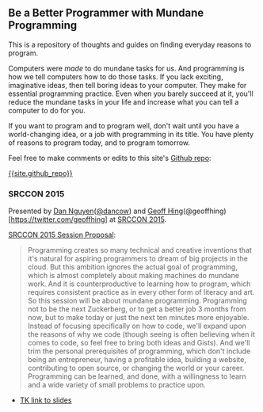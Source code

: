 ## Be a Better Programmer with Mundane Programming

This is a repository of thoughts and guides on finding everyday reasons to program. 

Computers were _made_ to do mundane tasks for us. And programming is how we tell computers how to do those tasks. If you lack exciting, imaginative ideas, then tell boring ideas to your computer. They make for essential programming practice. Even when you barely succeed at it, you'll reduce the mundane tasks in your life and increase what you can tell a computer to do for you.

If you want to program and to program well, don't wait until you have a world-changing idea, or a job with programming in its title. You have plenty of reasons to program today, and to program tomorrow.


Feel free to make comments or edits to this site's [Github repo](https://github.com/{{site.github_repo}}):

[{{site.github_repo}}](https://github.com/{{site.github_repo}})



### SRCCON 2015 

Presented by [Dan Nguyen](http://danwin.com)([@dancow](https://twitter.com/dancow)) and [Geoff Hing](https://twitter.com/geoffhing)(@geoffhing)[https://twitter.com/geoffhing] at [SRCCON 2015](http://srccon.org/).

[SRCCON 2015 Session Proposal](http://srccon.org/sessions/#proposal-106215):

> Programming creates so many technical and creative inventions that it's natural for aspiring programmers to dream of big projects in the cloud. But this ambition ignores the actual goal of programming, which is almost completely about making machines do mundane work. And it is counterproductive to learning how to program, which requires consistent practice as in every other form of literacy and art. So this session will be about mundane programming. Programming not to be the next Zuckerberg, or to get a better job 3 months from now, but to make today or just the next ten minutes more enjoyable. Instead of focusing specifically on how to code, we'll expand upon the reasons of why we code (though seeing is often believing when it comes to code, so feel free to bring both ideas and Gists). And we'll trim the personal prerequisites of programming, which don't include being an entrepreneur, having a profitable idea, building a website, contributing to open source, or changing the world or your career. Programming can be learned, and done, with a willingness to learn and a wide variety of small problems to practice upon.


- [TK link to slides](/#TK)



